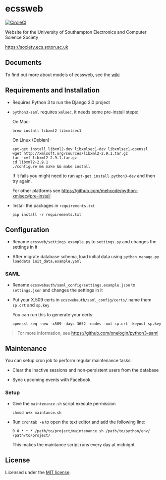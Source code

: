 # ecssweb

[![CircleCI](https://circleci.com/gh/ecss-soton/ecssweb.svg?style=shield)](https://circleci.com/gh/ecss-soton/ecssweb)

Website for the University of Southampton Electronics and Computer Science Society

https://society.ecs.soton.ac.uk

## Documents

To find out more about models of ecssweb, see the [wiki](https://github.com/ecss-soton/ecssweb/wiki)

## Requirements and Installation

- Requires Python 3 to run the Django 2.0 project

- `python3-saml` requires `xmlsec`, it needs some pre-install steps:

  On Mac:

    ```
    brew install libxml2 libxmlsec1
    ```

  On Linux (Debian):

    ```
    apt-get install libxml2-dev libxmlsec1-dev libxmlsec1-openssl
    wget http://xmlsoft.org/sources/libxml2-2.9.1.tar.gz
    tar -xvf libxml2-2.9.1.tar.gz
    cd libxml2-2.9.1
    ./configure && make && make install
    ```

    If it fails you might need to run `apt-get install python3-dev` and then try again.

  For other platforms see https://github.com/mehcode/python-xmlsec#pre-install

- Install the packages in `requirements.txt`

  ```
  pip install -r requirements.txt
  ```

## Configuration

- Rename `ecssweb/settings.example.py` to `settings.py` and changes the settings in it

- After migrate database schema, load initial data using `python manage.py loaddata init_data.example.yaml`

### SAML

- Rename `ecsswebauth/saml_config/settings.example.json` to `settings.json` and changes the settings in it

- Put your X.509 certs in `ecsswebauth/saml_config/certs/` name them `sp.crt` and `sp.key`
  
  You can run this to generate your certs:

  ```
  openssl req -new -x509 -days 3652 -nodes -out sp.crt -keyout sp.key
  ```

> For more information, see https://github.com/onelogin/python3-saml

## Maintenance

You can setup cron job to perform regular maintenance tasks:

- Clear the inactive sessions and non-persistent users from the database

- Sync upcoming events with Facebook

### Setup

- Give the `maintenance.sh` script execute permission

  ```
  chmod u+x maintance.sh
  ```

- Run `crontab -e` to open the text editor and add the following line:

  ```
  0 0 * * * /path/to/project/maintenance.sh /path/to/python/env/ /path/to/project/
  ```

  This makes the maintance script runs every day at midnight

## License

Licensed under the [MIT license](LICENSE).
